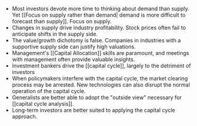 
- Most investors devote more time to thinking about demand than supply. Yet [[Focus on supply rather than demand| demand is more difficult to forecast than supply]]. Focus on supply.
- Changes in supply drive industry profitability. Stock prices often fail to anticipate shifts in the supply side.
- The value/growth dichotomy is false. Companies in industries with a supportive supply side can justify high valuations.
- Management's [[Capital Allocation]] skills are paramount, and meetings with management often provide valuable insights.
- Investment bankers drive the [[capital cycle]], largely to the detriment of investors
- When policymakers interfere with the capital cycle, the market clearing process may be arrested. New technologies can also disrupt the normal operation of the capital cycle.
- Generalists are better able to adopt the "outside view" necessary for [[capital cycle analysis]].
- Long-term investors are better suited to applying the capital cycle approach.